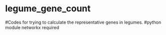 # legume_gene_count
#Codes for trying to calculate the representative genes in legumes. 
#python module networkx required
